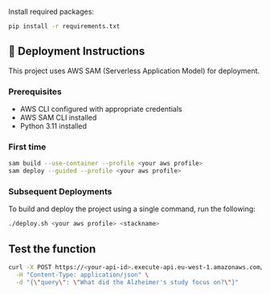 

Install required packages:

```bash
pip install -r requirements.txt
```

## 🚀 Deployment Instructions

This project uses AWS SAM (Serverless Application Model) for deployment.

### Prerequisites
- AWS CLI configured with appropriate credentials
- AWS SAM CLI installed
- Python 3.11 installed

### First time
```bash
sam build --use-container --profile <your aws profile>
sam deploy --guided --profile <your aws profile>
```

### Subsequent Deployments
To build and deploy the project using a single command, run the following:

```bash
./deploy.sh <your aws profile> <stackname>
```

## Test the function

```bash
curl -X POST https://<your-api-id>.execute-api.eu-west-1.amazonaws.com/Prod/query \
  -H "Content-Type: application/json" \
  -d "{\"query\": \"What did the Alzheimer's study focus on?\"}"
```